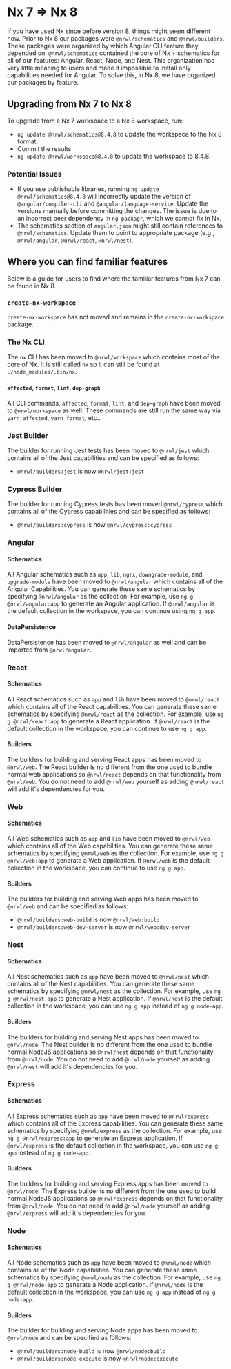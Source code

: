 # Nx 7 => Nx 8

If you have used Nx since before version 8, things might seem different now. Prior to Nx 8 our packages were `@nrwl/schematics` and `@nrwl/builders`. These packages were organized by which Angular CLI feature they depended on. `@nrwl/schematics` contained the core of Nx + schematics for all of our features: Angular, React, Node, and Nest. This organization had very little meaning to users and made it impossible to install only capabilities needed for Angular. To solve this, in Nx 8, we have organized our packages by feature.

## Upgrading from Nx 7 to Nx 8

To upgrade from a Nx 7 workspace to a Nx 8 workspace, run:

- `ng update @nrwl/schematics@8.4.8` to update the workspace to the Nx 8 format.
- Commit the results
- `ng update @nrwl/workspace@8.4.8` to update the workspace to 8.4.8.

### Potential Issues

- If you use publishable libraries, running `ng update @nrwl/schematics@8.4.8` will incorrectly update the version of `@angular/compiler-cli` and `@angular/language-service`. Update the versions manually before committing the changes. The issue is due to an incorrect peer dependency in `ng-packagr`, which we cannot fix in Nx.
- The schematics section of `angular.json` might still contain references to `@nrwl/schematics`. Update them to point to appropriate package (e.g., `@nrwl/angular`, `@nrwl/react`, `@nrwl/nest`).

## Where you can find familiar features

Below is a guide for users to find where the familiar features from Nx 7 can be found in Nx 8.

### `create-nx-workspace`

`create-nx-workspace` has not moved and remains in the `create-nx-workspace` package.

### The Nx CLI

The `nx` CLI has been moved to `@nrwl/workspace` which contains most of the core of Nx. It is still called `nx` so it can still be found at `./node_modules/.bin/nx`.

#### `affected`, `format`, `lint`, `dep-graph`

All CLI commands, `affected`, `format`, `lint`, and `dep-graph` have been moved to `@nrwl/workspace` as well. These commands are still run the same way via `yarn affected`, `yarn format`, etc..

### Jest Builder

The builder for running Jest tests has been moved to `@nrwl/jest` which contains all of the Jest capabilities and can be specified as follows:

- `@nrwl/builders:jest` is now `@nrwl/jest:jest`

### Cypress Builder

The builder for running Cypress tests has been moved `@nrwl/cypress` which contains all of the Cypress capabilities and can be specified as follows:

- `@nrwl/builders:cypress` is now `@nrwl/cypress:cypress`

### Angular

#### Schematics

All Angular schematics such as `app`, `lib`, `ngrx`, `downgrade-module`, and `upgrade-module` have been moved to `@nrwl/angular` which contains all of the Angular Capabilities. You can generate these same schematics by specifying `@nrwl/angular` as the collection. For example, use `ng g @nrwl/angular:app` to generate an Angular application. If `@nrwl/angular` is the default collection in the workspace, you can continue using `ng g app`.

#### DataPersistence

DataPersistence has been moved to `@nrwl/angular` as well and can be imported from `@nrwl/angular`.

### React

#### Schematics

All React schematics such as `app` and `lib` have been moved to `@nrwl/react` which contains all of the React capabilities. You can generate these same schematics by specifying `@nrwl/react` as the collection. For example, use `ng g @nrwl/react:app` to generate a React application. If `@nrwl/react` is the default collection in the workspace, you can continue to use `ng g app`.

#### Builders

The builders for building and serving React apps has been moved to `@nrwl/web`. The React builder is no different from the one used to bundle normal web applications so `@nrwl/react` depends on that functionality from `@nrwl/web`. You do not need to add `@nrwl/web` yourself as adding `@nrwl/react` will add it's dependencies for you.

### Web

#### Schematics

All Web schematics such as `app` and `lib` have been moved to `@nrwl/web` which contains all of the Web capabilities. You can generate these same schematics by specifying `@nrwl/web` as the collection. For example, use `ng g @nrwl/web:app` to generate a Web application. If `@nrwl/web` is the default collection in the workspace, you can continue to use `ng g app`.

#### Builders

The builders for building and serving Web apps has been moved to `@nrwl/web` and can be specified as follows:

- `@nrwl/builders:web-build` is now `@nrwl/web:build`
- `@nrwl/builders:web-dev-server` is now `@nrwl/web:dev-server`

### Nest

#### Schematics

All Nest schematics such as `app` have been moved to `@nrwl/nest` which contains all of the Nest capabilities. You can generate these same schematics by specifying `@nrwl/nest` as the collection. For example, use `ng g @nrwl/nest:app` to generate a Nest application. If `@nrwl/nest` is the default collection in the workspace, you can use `ng g app` instead of `ng g node-app`.

#### Builders

The builders for building and serving Nest apps has been moved to `@nrwl/node`. The Nest builder is no different from the one used to bundle normal NodeJS applications so `@nrwl/nest` depends on that functionality from `@nrwl/node`. You do not need to add `@nrwl/node` yourself as adding `@nrwl/nest` will add it's dependencies for you.

### Express

#### Schematics

All Express schematics such as `app` have been moved to `@nrwl/express` which contains all of the Express capabilities. You can generate these same schematics by specifying `@nrwl/express` as the collection. For example, use `ng g @nrwl/express:app` to generate an Express application. If `@nrwl/express` is the default collection in the workspace, you can use `ng g app` instead of `ng g node-app`.

#### Builders

The builders for building and serving Express apps has been moved to `@nrwl/node`. The Express builder is no different from the one used to build normal NodeJS applications so `@nrwl/express` depends on that functionality from `@nrwl/node`. You do not need to add `@nrwl/node` yourself as adding `@nrwl/express` will add it's dependencies for you.

### Node

#### Schematics

All Node schematics such as `app` have been moved to `@nrwl/node` which contains all of the Node capabilities. You can generate these same schematics by specifying `@nrwl/node` as the collection. For example, use `ng g @nrwl/node:app` to generate a Node application. If `@nrwl/node` is the default collection in the workspace, you can use `ng g app` instead of `ng g node-app`.

#### Builders

The builder for building and serving Node apps has been moved to `@nrwl/node` and can be specified as follows:

- `@nrwl/builders:node-build` is now `@nrwl/node:build`
- `@nrwl/builders:node-execute` is now `@nrwl/node:execute`
